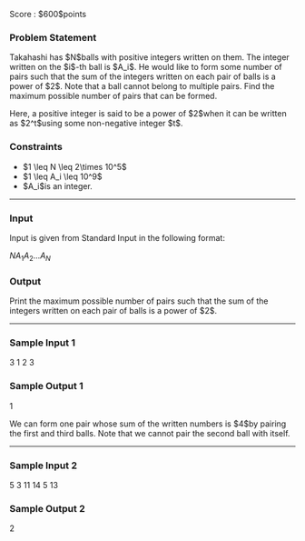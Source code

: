
<div>

<span>

<span>

<p>
Score : $600$points
</p>

<div>

<section>

### **Problem Statement**

<p>
Takahashi has $N$balls with positive integers written on them. The integer written on the $i$-th ball is $A_i$.
He would like to form some number of pairs such that the sum of the integers written on each pair of balls is a power of $2$.
Note that a ball cannot belong to multiple pairs.
Find the maximum possible number of pairs that can be formed.
</p>

<p>
Here, a positive integer is said to be a power of $2$when it can be written as $2^t$using some non-negative integer $t$.
</p>

</section>

</div>

<div>

<section>

### **Constraints**

<ul>

<li>
$1 \leq N \leq 2\times 10^5$
</li>

<li>
$1 \leq A_i \leq 10^9$
</li>

<li>
$A_i$is an integer.
</li>

</ul>

</section>

</div>

---

<div>

<div>

<section>

### **Input**

<p>
Input is given from Standard Input in the following format:
</p>

<div>

$N$$A_1$$A_2$$...$$A_N$
</div>

</section>

</div>

<div>

<section>

### **Output**

<p>
Print the maximum possible number of pairs such that the sum of the integers written on each pair of balls is a power of $2$.
</p>

</section>

</div>

</div>

---

<div>

<section>

### **Sample Input 1**

<div>

3
1 2 3

</div>

</section>

</div>

<div>

<section>

### **Sample Output 1**

<div>

1

</div>

<p>
We can form one pair whose sum of the written numbers is $4$by pairing the first and third balls.
Note that we cannot pair the second ball with itself.
</p>

</section>

</div>

---

<div>

<section>

### **Sample Input 2**

<div>

5
3 11 14 5 13

</div>

</section>

</div>

<div>

<section>

### **Sample Output 2**

<div>

2

</div>

</section>

</div>

</span>

</span>

</div>
